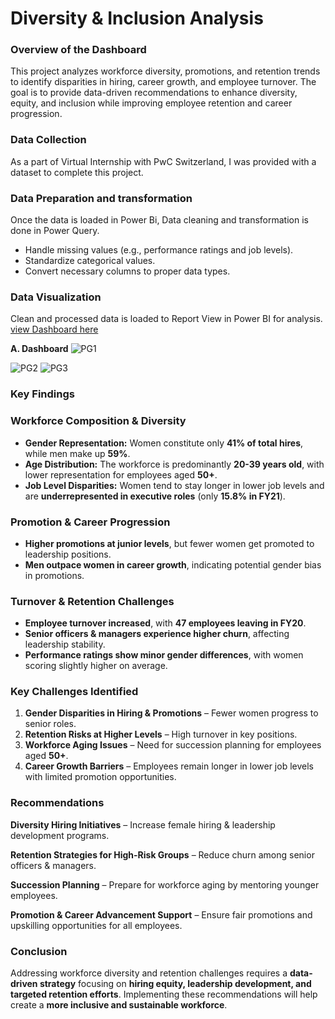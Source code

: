 # **Diversity & Inclusion Analysis**

### Overview of the Dashboard

This project analyzes workforce diversity, promotions, and retention trends to identify disparities in hiring, career growth, and employee turnover. The goal is to provide data-driven recommendations to enhance diversity, equity, and inclusion  while improving employee retention and career progression.

### Data Collection

As a part of Virtual Internship with PwC Switzerland, I was provided with a dataset to complete this project.

### Data Preparation and transformation

Once the data is loaded in Power Bi, Data cleaning and transformation is done in Power Query.

- Handle missing values (e.g., performance ratings and job levels).
- Standardize categorical values.
- Convert necessary columns to proper data types.

### Data Visualization

Clean and processed data is loaded to Report View in Power BI for analysis.
[view Dashboard here](https://app.powerbi.com/view?r=eyJrIjoiNzhjNjMwNmYtNDYxYi00ZWM4LWJlNDYtYzgxOGRjMWVmZmU5IiwidCI6ImRmODY3OWNkLWE4MGUtNDVkOC05OWFjLWM4M2VkN2ZmOTVhMCJ9)

 **A.  Dashboard** 
![PG1](https://github.com/user-attachments/assets/a970f476-88c4-424d-beb4-2d87a7127edc)

![PG2](https://github.com/user-attachments/assets/9d6c9ada-adf2-41b9-9fee-9be4b9d6490c)
![PG3](https://github.com/user-attachments/assets/a78a7144-a1ff-4e9b-8647-0b92d3f66692)

### **Key Findings**

### **Workforce Composition & Diversity**

- **Gender Representation:** Women constitute only **41% of total hires**, while men make up **59%**.
- **Age Distribution:** The workforce is predominantly **20-39 years old**, with lower representation for employees aged **50+**.
- **Job Level Disparities:** Women tend to stay longer in lower job levels and are **underrepresented in executive roles** (only **15.8% in FY21**).

### **Promotion & Career Progression**

- **Higher promotions at junior levels**, but fewer women get promoted to leadership positions.
- **Men outpace women in career growth**, indicating potential gender bias in promotions.

### **Turnover & Retention Challenges**

- **Employee turnover increased**, with **47 employees leaving in FY20**.
- **Senior officers & managers experience higher churn**, affecting leadership stability.
- **Performance ratings show minor gender differences**, with women scoring slightly higher on average.

### **Key Challenges Identified**

1. **Gender Disparities in Hiring & Promotions** – Fewer women progress to senior roles.
2. **Retention Risks at Higher Levels** – High turnover in key positions.
3. **Workforce Aging Issues** – Need for succession planning for employees aged **50+**.
4. **Career Growth Barriers** – Employees remain longer in lower job levels with limited promotion opportunities.

### **Recommendations**

 **Diversity Hiring Initiatives** – Increase female hiring & leadership development programs.

 **Retention Strategies for High-Risk Groups** – Reduce churn among senior officers & managers.

 **Succession Planning** – Prepare for workforce aging by mentoring younger employees.

**Promotion & Career Advancement Support** – Ensure fair promotions and upskilling opportunities for all employees.

### **Conclusion**

Addressing workforce diversity and retention challenges requires a **data-driven strategy** focusing on **hiring equity, leadership development, and targeted retention efforts**. Implementing these recommendations will help create a **more inclusive and sustainable workforce**.
